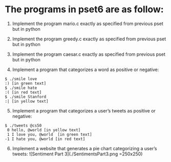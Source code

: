 # The programs in pset6 are as follow:

1. Implement the program mario.c exactly as specified from previous pset but in python

2. Implement the program greedy.c exactly as specified from previous pset but in python

3. Implement the program caesar.c exactly as specified from previous pset but in python

4. Implement a program that categorizes a word as positive or negative:
```
$ ./smile love
:) [in green text]
$ ./smile hate
:( [in red text]
$ ./smile Stanford
:| [in yellow text]
```

5. Implement a program that categorizes a user’s tweets as positive or negative:
```
$ ./tweets @cs50
 0 hello, @world [in yellow text]
 1 I love you, @world  [in green text]
-1 I hate you, @world [in red text]
```

6. Implement a website that generates a pie chart categorizing a user’s tweets:
![Sentiment Part 3](./SentimentsPart3.png =250x250)
